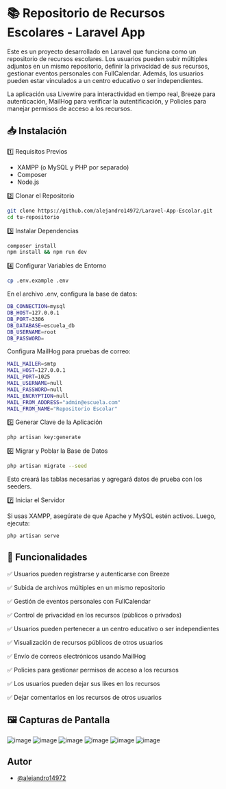 
# 📚 Repositorio de Recursos Escolares - Laravel App

Este es un proyecto desarrollado en Laravel que funciona como un repositorio de recursos escolares. Los usuarios pueden subir múltiples adjuntos en un mismo repositorio, definir la privacidad de sus recursos, gestionar eventos personales con FullCalendar. Además, los usuarios pueden estar vinculados a un centro educativo o ser independientes.

La aplicación usa Livewire para interactividad en tiempo real, Breeze para autenticación, MailHog para verificar la autentificación, y Policies para manejar permisos de acceso a los recursos.


## 📥 Instalación

1️⃣ Requisitos Previos
- XAMPP (o MySQL y PHP por separado)
- Composer
- Node.js

2️⃣ Clonar el Repositorio

```bash
git clone https://github.com/alejandro14972/Laravel-App-Escolar.git
cd tu-repositorio
```
3️⃣ Instalar Dependencias
```bash
composer install
npm install && npm run dev
```
4️⃣ Configurar Variables de Entorno
```bash
cp .env.example .env
```
En el archivo .env, configura la base de datos:
```bash
DB_CONNECTION=mysql
DB_HOST=127.0.0.1
DB_PORT=3306
DB_DATABASE=escuela_db
DB_USERNAME=root
DB_PASSWORD=
```
Configura MailHog para pruebas de correo:

```bash
MAIL_MAILER=smtp
MAIL_HOST=127.0.0.1
MAIL_PORT=1025
MAIL_USERNAME=null
MAIL_PASSWORD=null
MAIL_ENCRYPTION=null
MAIL_FROM_ADDRESS="admin@escuela.com"
MAIL_FROM_NAME="Repositorio Escolar"
```
5️⃣ Generar Clave de la Aplicación

```bash
php artisan key:generate
```
6️⃣ Migrar y Poblar la Base de Datos
```bash
php artisan migrate --seed
```
Esto creará las tablas necesarias y agregará datos de prueba con los seeders.

7️⃣ Iniciar el Servidor

Si usas XAMPP, asegúrate de que Apache y MySQL estén activos. Luego, ejecuta:
```bash
php artisan serve
```
## 📌 Funcionalidades

✅ Usuarios pueden registrarse y autenticarse con Breeze

✅ Subida de archivos múltiples en un mismo repositorio

✅ Gestión de eventos personales con FullCalendar

✅ Control de privacidad en los recursos (públicos o privados)

✅ Usuarios pueden pertenecer a un centro educativo o ser independientes

✅ Visualización de recursos públicos de otros usuarios

✅ Envío de correos electrónicos usando MailHog

✅ Policies para gestionar permisos de acceso a los recursos

✅ Los usuarios pueden dejar sus likes en los recursos 

✅ Dejar comentarios en los  recursos de otros usuarios

## 🖼 Capturas de Pantalla
![image](https://github.com/user-attachments/assets/07213f9c-71c4-4a31-bacb-fc20f483b27b)
![image](https://github.com/user-attachments/assets/dea0ac37-24d3-460a-bef9-5f65cdab0e24)
![image](https://github.com/user-attachments/assets/79699666-9f5d-4e6c-9be5-a65cb73484d1)
![image](https://github.com/user-attachments/assets/c0d4124f-9113-4918-82b7-83ca7d0e315e)
![image](https://github.com/user-attachments/assets/6f63e207-de0f-4820-bad5-9d22f2dd47c1)
![image](https://github.com/user-attachments/assets/8ae389ee-51d6-4c43-a257-d5bda61050d9)









## Autor

- [@alejandro14972](https://github.com/alejandro14972)

